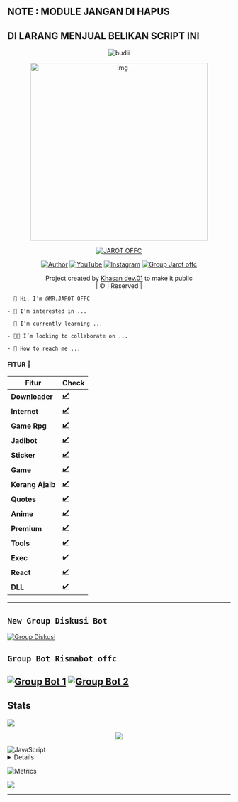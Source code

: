 ## NOTE : MODULE JANGAN DI HAPUS
## DI LARANG MENJUAL BELIKAN SCRIPT INI
</p>


<p align="center">

  <img src="http://readme-typing-svg.herokuapp.com?color=%230B80F7&center=true&vCenter=true&multiline=false&lines=WELCOME;My+name+is+Khasan-Dev.01;IKUTIN-SOSIALMEDIA+SAYA!!;JANGAN+LUPA+JOIN+GROUP%2C++Bwang+%3A);jangan+lupa+kasih+start+!" alt="budii">

</p>
<div align="center">
  <p align="center">
<img src="https://telegra.ph/file/141886c73755aaa6501ea.jpg" alt="Img" width="400" height="400"/>
</p>
 <p align="center">
<a href="#"><img title="JAROT OFFC" src="https://img.shields.io/badge/JAROT%20OFFC-red?colorA=%23ff0000&colorB=%23017e40&style=for-the-badge"></a>
</p>
  <p align="center">
<a href="https://wa.me/6285850539404"><img title="Author" src="https://img.shields.io/badge/Author-JAROT OFFC/JulieMwol?color=blue&style=for-the-badge&logo=whatsapp"></a>
<a href="https://youtube.com/channel/UCW7iXlE7TgvJMIXQck4NYBQ"><img title="YouTube" src="https://img.shields.io/badge/YouTube-Jarot Offc/JulieMwol?color=blue&style=for-the-badge&logo=Youtube"></a>
<a href="https://instagram.com/Jarotr_"><img title="Instagram" src="https://img.shields.io/badge/Instagram-Jarot Offc/JulieMwol?color=blue&style=for-the-badge&logo=Instagram"></a>
<a href="https://chat.whatsapp.com/LKxOImbU62e9sgai6Ow2Ef"><img title="Group Jarot offc" src="https://img.shields.io/badge/Group-Jarot Offc/JulieMwol?color=blue&style=for-the-badge&logo=WhatsApp"></a>
</p>
</div>
<p align="center">
Project created by <a href="https://github.com/Kasanstore7">Khasan dev.01</a> to make it public
    <br>
       | © |
        Reserved |
    <br> 
</p>


```-  Hi, I’m @MR.JAROT OFFC```

```-  I’m interested in ...```

```-  I’m currently learning ...```

```-  I’m looking to collaborate on ...```

```-  How to reach me ...```

#### FITUR 🎀
| Fitur | Check |
|--------|--------|
| **Downloader** |[✔️](https://github.com/JarotOffc) |
| **Internet** |[✔️](https://github.com/JarotOffc) |
| **Game Rpg** |[✔️](https://github.com/JarotOffc) |
| **Jadibot** |[✔️](https://github.com/JarotOffc) |
| **Sticker** |[✔️](https://github.com/JarotOffc) |
| **Game** |[✔️](https://github.com/JarotOffc) |
| **Kerang Ajaib** |[✔️](https://github.com/JarotOffc) |
| **Quotes** |[✔️](https://github.com/JarotOffc) |
| **Anime** |[✔️](https://github.com/JarotOffc) |
| **Premium** |[✔️](https://github.com/JarotOffc) |
| **Tools** |[✔️](https://github.com/JarotOffc) |
| **Exec** |[✔️](https://github.com/JarotOffc) |
| **React** |[✔️](https://github.com/JarotOffc) |
| **DLL** |[✔️](https://github.com/JarotOffc) |
---------

## ```New Group Diskusi Bot```
[![Group Diskusi](https://img.shields.io/badge/Group%20Diskusi-25D366?style=for-the-badge&logo=whatsapp&logoColor=white)](https://chat.whatsapp.com/LKxOImbU62e9sgai6Ow2Ef)

## ```Group Bot Rismabot offc```
[![Group Bot 1](https://img.shields.io/badge/Group%20BOT-25D366?style=for-the-badge&logo=whatsapp&logoColor=white)](https://tinyurl.com/2nchxnpa) 
[![Group Bot 2 ](https://img.shields.io/badge/Group%20BOT-25D366?style=for-the-badge&logo=whatsapp&logoColor=white)](https://tinyurl.com/2gptyhqs) 
---------

## Stats

<!-- <a href="https://github.com/JarotOffc">
    <img src="https://github-readme-stats.vercel.app/api?username=JarotOffc&show_icons=true&count_private=true&show_icons=true&hide_border=true&hide_title=true&card_width=300px&hide_rank=true&bg_color=00000000&theme=dracula">
</a> -->

<a href="https://github.com/JarotOffc">
    <img src="https://github-stats-alpha.vercel.app/api?username=JarotOffc&cc=22272e&tc=37BCF6&ic=fff&bc=0000">
</a>

<p align="center"><a href="https://github.com/Kangsad01"><img src="https://github-readme-stats.vercel.app/api/top-langs/?username=JarotOffc&theme=radical&layout=compact"></a></p>

<img alt="JavaScript" src="https://img.shields.io/badge/javascript%20-%23323330.svg?&style=for-the-badge&logo=javascript&logoColor=%23F7DF1E"/>


<details>

![Github Trophy](https://github-profile-trophy.vercel.app/?username=JarotOffc)

    <summary>&#127942 <b>GitHub Awards</b></summary><br/>

</details> 

![Metrics](https://metrics.lecoq.io/JarotOffc?template=classic&repositories.forks=true&languages=1&languages.colors=github&languages.threshold=0%25&config.timezone=Asia%2Fpasuruan)

</details> 

![](https://visitor-badge.glitch.me/badge?page_id=JarotOffc)


---
